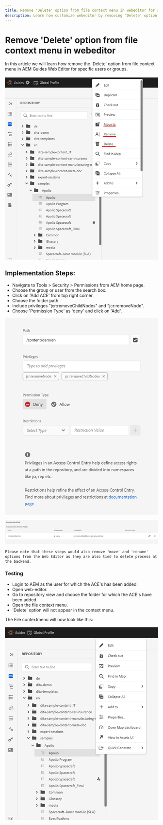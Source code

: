 ```yaml
---
title: Remove 'Delete' option from file context menu in webeditor for specific users
description: Learn how customize webeditor by removing 'Delete' option from file context menu for specific users/groups
---
```


# Remove 'Delete' option from file context menu in webeditor

In this article we will learn how remove the 'Delete' option from file context menu in AEM Guides Web Editor for specific users or groups.

![File contextmenu with Delete](../../../assets/authoring/file-contextmenu-Delete.png)

## Implementation Steps:

- Navigate to Tools > Security > Permissions from AEM home page.
- Choose the group or user from the search box.
- Click on 'Add ACE' from top right corner.
- Choose the folder path.
- Include privileges "jcr:removeChildNodes" and "jcr:removeNode".
- Choose 'Permission Type' as 'deny' and click on 'Add'.

![User Permission Deny ACE](../../../assets/authoring/permission-ACE-Delete.png)

![Access control List in permissions](../../../assets/authoring/delete-acl.png)

```
Please note that these steps would also remove 'move' and 'rename' options from the Web Editor as they are also tied to delete process at the backend.
```

### Testing

- Login to AEM as the user for which the ACE's has been added.
- Open web-editor.
- Go to repository view and choose the folder for which the ACE's have been added.
- Open the file context menu.
- 'Delete' option will not appear in the context menu.

The File contextmenu will now look like this:

![File contextmenu without Delete](../../../assets/authoring/file-contextmenu-Delete-removed.png)
